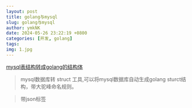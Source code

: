```yaml
---
layout: post
title: golang与mysql
slug: golang与mysql
author: ymkNK
date: 2024-05-26 23:22:19 +0800
categories: [开发, golang]
tags: 
img: 1.jpg
---
```


[mysql表结构转成golang的结构体](https://github.com/xxjwxc/gormt/tree/master)

> mysql数据库转 struct 工具,可以将mysql数据库自动生成golang sturct结构，带大驼峰命名规则。

> 带json标签
